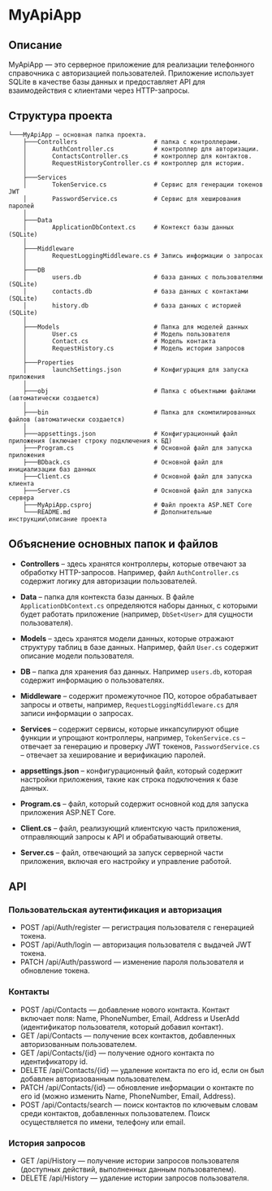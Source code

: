 # MyApiApp

## Описание
MyApiApp — это серверное приложение для реализации телефонного справочника с авторизацией пользователей. Приложение использует SQLite в качестве базы данных и предоставляет API для взаимодействия с клиентами через HTTP-запросы.

## Структура проекта
    └───MyApiApp — основная папка проекта.
        ├───Controllers                     # папка с контроллерами.
        │       AuthController.cs           # контроллер для авторизации.
        │       ContactsController.cs       # контроллер для контактов.
        │       RequestHistoryController.cs # контроллер для истории.        
        │
        ├───Services
        │       TokenService.cs             # Сервис для генерации токенов JWT
        │       PasswordService.cs          # Сервис для хеширования паролей 
        │
        ├───Data
        │       ApplicationDbContext.cs     # Контекст базы данных (SQLite)
        │
        ├───Middleware
        │       RequestLoggingMiddleware.cs # Запись информации о запросах
        │
        ├───DB
        │       users.db                    # база данных с пользователями (SQLite)
        │       contacts.db                 # база данных с контактами (SQLite)
        │       history.db                  # база данных с историей (SQLite)
        │
        ├───Models                          # Папка для моделей данных 
        │       User.cs                     # Модель пользователя
        │       Contact.cs                  # Модель контакта
        │       RequestHistory.cs           # Модель истории запросов
        │
        ├───Properties
        │       launchSettings.json         # Конфигурация для запуска приложения
        │
        ├───obj                             # Папка с объектными файлами (автоматически создается)
        │
        ├───bin                             # Папка для скомпилированных файлов (автоматически создается)
        │
        ├───appsettings.json                # Конфигурационный файл приложения (включает строку подключения к БД)
        ├───Program.cs                      # Основной файл для запуска приложения
        ├───BDback.cs                       # Основной файл для инициализации баз данных
        ├───Client.cs                       # Основной файл для запуска клиента
        ├───Server.cs                       # Основной файл для запуска сервера
        ├───MyApiApp.csproj                 # Файл проекта ASP.NET Core
        └───README.md                       # Дополнительные инструкции\описание проекта

## Объяснение основных папок и файлов

- **Controllers** – здесь хранятся контроллеры, которые отвечают за обработку HTTP-запросов. Например, файл `AuthController.cs` содержит логику для авторизации пользователей.

- **Data** – папка для контекста базы данных. В файле `ApplicationDbContext.cs` определяются наборы данных, с которыми будет работать приложение (например, `DbSet<User>` для сущности пользователя).

- **Models** – здесь хранятся модели данных, которые отражают структуру таблиц в базе данных. Например, файл `User.cs` содержит описание модели пользователя.

- **DB** – папка для хранения баз данных. Например `users.db`, которая содержит информацию о пользователях.

- **Middleware** – содержит промежуточное ПО, которое обрабатывает запросы и ответы, например, `RequestLoggingMiddleware.cs` для записи информации о запросах.

- **Services** – содержит сервисы, которые инкапсулируют общие функции и упрощают контроллеры, например, `TokenService.cs` – отвечает за генерацию и проверку JWT токенов, `PasswordService.cs` – отвечает за хеширование и верификацию паролей.

- **appsettings.json** – конфигурационный файл, который содержит настройки приложения, такие как строка подключения к базе данных.

- **Program.cs** – файл, который содержит основной код для запуска приложения ASP.NET Core.

- **Client.cs** – файл, реализующий клиентскую часть приложения, отправляющий запросы к API и обрабатывающий ответы.

- **Server.cs** – файл, отвечающий за запуск серверной части приложения, включая его настройку и управление работой.

## API
### Пользовательская аутентификация и авторизация
- POST /api/Auth/register — регистрация пользователя с генерацией токена.
- POST /api/Auth/login — авторизация пользователя с выдачей JWT токена.
- PATCH /api/Auth/password — изменение пароля пользователя и обновление токена.
### Контакты
- POST /api/Contacts — добавление нового контакта. Контакт включает поля: Name, PhoneNumber, Email, Address и UserAdd (идентификатор пользователя, который добавил контакт).
- GET /api/Contacts — получение всех контактов, добавленных авторизованным пользователем.
- GET /api/Contacts/{id} — получение одного контакта по идентификатору id.
- DELETE /api/Contacts/{id} — удаление контакта по его id, если он был добавлен авторизованным пользователем.
- PATCH /api/Contacts/{id} — обновление информации о контакте по его id (можно изменить Name, PhoneNumber, Email, Address).
- POST /api/Contacts/search — поиск контактов по ключевым словам среди контактов, добавленных пользователем. Поиск осуществляется по имени, телефону или email.
### История запросов
- GET /api/History — получение истории запросов пользователя (доступных действий, выполненных данным пользователем).
- DELETE /api/History — удаление истории запросов пользователя.